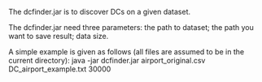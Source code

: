 The dcfinder.jar is to discover DCs on a given dataset.

The dcfinder.jar need three parameters: the path to dataset; the path you want to save result; data size.

A simple example is given as follows (all files are assumed to be in the current directory): java -jar dcfinder.jar airport_original.csv DC_airport_example.txt 30000

